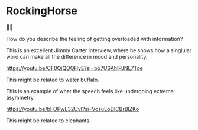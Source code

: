 # RockingHorse
🎸🐴

How do you describe the feeling of getting overloaded with information?

This is an excellent Jimmy Carter interview, where he shows how a singlular word can make all the difference in mood and personality.

https://youtu.be/CF0QiQOQHyE?si=bb7U6AhlPJNL7Toe

This might be related to water buffalo.

This is an example of what the speech feels like undergoing extreme asymmetry.

https://youtu.be/bFOPwL32UvI?si=VosuEoDICBrBlZKo

This might be related to elephants.